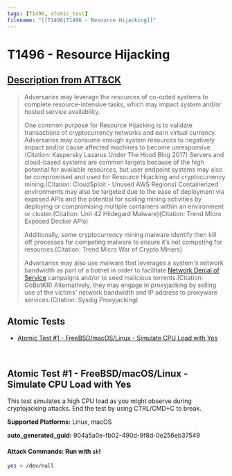 ```yaml
---
tags: [T1496, atomic_test]
filename: "[[T1496|T1496 - Resource Hijacking]]"
---
```


# T1496 - Resource Hijacking
## [Description from ATT&CK](https://attack.mitre.org/techniques/T1496)
<blockquote>Adversaries may leverage the resources of co-opted systems to complete resource-intensive tasks, which may impact system and/or hosted service availability. 

One common purpose for Resource Hijacking is to validate transactions of cryptocurrency networks and earn virtual currency. Adversaries may consume enough system resources to negatively impact and/or cause affected machines to become unresponsive.(Citation: Kaspersky Lazarus Under The Hood Blog 2017) Servers and cloud-based systems are common targets because of the high potential for available resources, but user endpoint systems may also be compromised and used for Resource Hijacking and cryptocurrency mining.(Citation: CloudSploit - Unused AWS Regions) Containerized environments may also be targeted due to the ease of deployment via exposed APIs and the potential for scaling mining activities by deploying or compromising multiple containers within an environment or cluster.(Citation: Unit 42 Hildegard Malware)(Citation: Trend Micro Exposed Docker APIs)

Additionally, some cryptocurrency mining malware identify then kill off processes for competing malware to ensure it’s not competing for resources.(Citation: Trend Micro War of Crypto Miners)

Adversaries may also use malware that leverages a system's network bandwidth as part of a botnet in order to facilitate [Network Denial of Service](https://attack.mitre.org/techniques/T1498) campaigns and/or to seed malicious torrents.(Citation: GoBotKR) Alternatively, they may engage in proxyjacking by selling use of the victims' network bandwidth and IP address to proxyware services.(Citation: Sysdig Proxyjacking)</blockquote>

## Atomic Tests

- [Atomic Test #1 - FreeBSD/macOS/Linux - Simulate CPU Load with Yes](#atomic-test-1---freebsdmacoslinux---simulate-cpu-load-with-yes)


<br/>

## Atomic Test #1 - FreeBSD/macOS/Linux - Simulate CPU Load with Yes
This test simulates a high CPU load as you might observe during cryptojacking attacks.
End the test by using CTRL/CMD+C to break.

**Supported Platforms:** Linux, macOS


**auto_generated_guid:** 904a5a0e-fb02-490d-9f8d-0e256eb37549






#### Attack Commands: Run with `sh`! 


```sh
yes > /dev/null
```






<br/>
